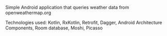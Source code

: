 Simple Android application that queries weather data from openweathermap.org

Technologies used: Kotlin, RxKotlin, Retrofit, Dagger, Android Architecture Components, Room database, Moshi, Picasso
